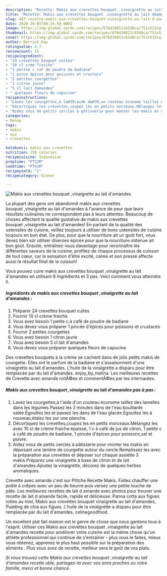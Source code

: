 ```yaml
---
description: "Recette: Makis aux crevettes bouquet ,vinaigrette au lait d&amp;#39;amandes"
title: "Recette: Makis aux crevettes bouquet ,vinaigrette au lait d&amp;#39;amandes"
slug: 487-recette-makis-aux-crevettes-bouquet-vinaigrette-au-lait-d-and-39-amandes
date: 2020-10-05T08:16:59.000Z
image: https://img-global.cpcdn.com/recipes/676d34011c62d8ca/751x532cq70/makis-aux-crevettes-bouquet-vinaigrette-au-lait-damandes-photo-principale-de-la-recette.jpg
thumbnail: https://img-global.cpcdn.com/recipes/676d34011c62d8ca/751x532cq70/makis-aux-crevettes-bouquet-vinaigrette-au-lait-damandes-photo-principale-de-la-recette.jpg
cover: https://img-global.cpcdn.com/recipes/676d34011c62d8ca/751x532cq70/makis-aux-crevettes-bouquet-vinaigrette-au-lait-damandes-photo-principale-de-la-recette.jpg
author: Derrick Day
ratingvalue: 4.7
reviewcount: 15
recipeingredient:
- "24 crevettes bouquet cuites"
- "10 cl crme fraiche"
- "1 petite c caf de poudre de badiane"
- "1 pince dpices pour poissons et crustacs"
- "2 petites courgettes"
- "1 citron jaune"
- "5 cl lait damandes"
- " quelques fleurs de capucine"
recipeinstructions:
- "Lavez les courgettes,à l&#39;aide d&#39;un couteau économe taillez des lamelles dans les légumes Passez les 2 minutes dans de l&#39;eau bouillante salée.Égouttez les et passez les dans de l&#39;eau glacée.Égouttez les à nouveau,étalez les sur une planche."
- "Décortiquez les crevettes,coupez les en petits morceaux.Mélangez les avec 10 cl de crème fraiche épaisse, 1 c à café de jus de citron, 1 petite c à café de poudre de badiane, 1 pincée d&#39;épices pour poissons,sel et poivre."
- "Aidez vous de petits cercles à pâtisserie pour monter les makis en déposant une lanière de courgette autour du cercle.Remplissez les avec la préparation aux crevettes et déposer sur chaque assiette 3 makis.Préparez une vinaigrette à base de citron et de lait d&#39;amandes.Ajoutez la vinaigrette, décorez de quelques herbes aromatiques."
categories:
- Resep
tags:
- makis
- aux
- crevettes

katakunci: makis aux crevettes 
nutrition: 158 calories
recipecuisine: Indonesian
preptime: "PT13M"
cooktime: "PT41M"
recipeyield: "1"
recipecategory: Dinner

---
```



![Makis aux crevettes bouquet ,vinaigrette au lait d&#39;amandes](https://img-global.cpcdn.com/recipes/676d34011c62d8ca/751x532cq70/makis-aux-crevettes-bouquet-vinaigrette-au-lait-damandes-photo-principale-de-la-recette.jpg)

La plupart des gens ont abandonné makis aux crevettes bouquet ,vinaigrette au lait d&#39;amandes à l'avance de peur que leurs résultats culinaires ne correspondent pas à leurs attentes. Beaucoup de choses affectent la qualité gustative de makis aux crevettes bouquet ,vinaigrette au lait d&#39;amandes! En partant de la qualité des ustensiles de cuisine, veillez toujours à utiliser de bons ustensiles de cuisine toujours en bon état. De plus, pour que la nourriture ait un goût fort, vous devez bien sûr utiliser diverses épices pour que la nourriture obtenue ait bon goût. Ensuite, entraînez-vous davantage pour reconnaître les différentes saveurs de la cuisine, profitez de chaque processus de cuisson de tout cœur, car la sensation d'être excité, calme et non pressé affecte aussi le résultat final de la cuisson!

<!--inarticleads1-->

Vous pouvez cuire makis aux crevettes bouquet ,vinaigrette au lait d&#39;amandes en utilisant 8 Ingrédients et 3 pas. Voici comment vous atteindre il.

##### Ingrédients de makis aux crevettes bouquet ,vinaigrette au lait d&#39;amandes :

1. Préparer 24 crevettes bouquet cuites
1. Fournir 10 cl crème fraiche
1. Vous avez besoin 1 petite c.à café de poudre de badiane
1. Vous devez vous préparer 1 pincée d&#39;épices pour poissons et crustacés
1. Fournir 2 petites courgettes
1. Vous avez besoin 1 citron jaune
1. Vous avez besoin 5 cl lait d&#39;amandes
1. Vous devez vous préparer  quelques fleurs de capucine


Des crevettes bouquets à la crème se cachent dans de jolis petits makis de courgette. Elles ont le parfum de la badiane et s&#39;assaisonnent d&#39;une vinaigrette au lait d&#39;amandes. L&#39;huile de la vinaigrette a disparu pour être remplacée par du lait d&#39;amandes. enjoy_by_melina. Les meilleures recettes de Crevette avec amande notÃ©es et commentÃ©es par les internautes. 

<!--inarticleads2-->

##### Makis aux crevettes bouquet ,vinaigrette au lait d&#39;amandes pas à pas :

1. Lavez les courgettes,à l&#39;aide d&#39;un couteau économe taillez des lamelles dans les légumes Passez les 2 minutes dans de l&#39;eau bouillante salée.Égouttez les et passez les dans de l&#39;eau glacée.Égouttez les à nouveau,étalez les sur une planche.
1. Décortiquez les crevettes,coupez les en petits morceaux.Mélangez les avec 10 cl de crème fraiche épaisse, 1 c à café de jus de citron, 1 petite c à café de poudre de badiane, 1 pincée d&#39;épices pour poissons,sel et poivre.
1. Aidez vous de petits cercles à pâtisserie pour monter les makis en déposant une lanière de courgette autour du cercle.Remplissez les avec la préparation aux crevettes et déposer sur chaque assiette 3 makis.Préparez une vinaigrette à base de citron et de lait d&#39;amandes.Ajoutez la vinaigrette, décorez de quelques herbes aromatiques.


Crevette avec amande c&#39;est sur Ptitche Recette Makis. Faites chauffer une poêle à crêpes avec un peu de beurre puis versez une petite louche de pâte. Les meilleures recettes de lait d amande avec photos pour trouver une recette de lait d amande facile, rapide et délicieuse. Panna cotta aux figues roties au miel, Makis aux crevettes bouquet vinaigrette au lait d&#39;amandes, Pudding de chia aux figues. L&#39;huile de la vinaigrette a disparu pour être remplacée par du lait d&#39;amandes. celinegoodfood. 

<!--inarticleads1-->

<p>
Un excellent plat fait maison est le genre de chose que nous gardons tous à l'esprit. Utiliser ces Makis aux crevettes bouquet ,vinaigrette au lait d&#39;amandes recette pour améliorer votre cuisine est la même chose qu'un athlète professionnel qui continue de s'entraîner - plus vous le faites, mieux vous obtenez, apprenez le plus haut possible sur la préparation des aliments . Plus vous avez de recette, meilleur sera le goût de vos plats.
</p>

<p>
<i>Si vous trouvez cette Makis aux crevettes bouquet ,vinaigrette au lait d&#39;amandes recette utile, partagez-la avec vos amis proches ou votre famille, merci et bonne chance.</i>
</p>
